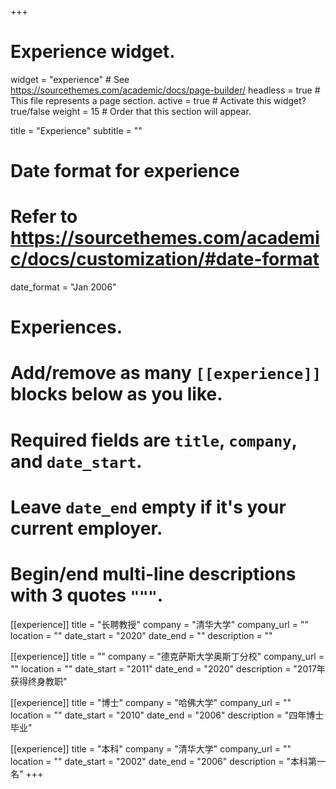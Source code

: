 +++
# Experience widget.
widget = "experience"  # See https://sourcethemes.com/academic/docs/page-builder/
headless = true  # This file represents a page section.
active = true  # Activate this widget? true/false
weight = 15  # Order that this section will appear.

title = "Experience"
subtitle = ""

# Date format for experience
#   Refer to https://sourcethemes.com/academic/docs/customization/#date-format
date_format = "Jan 2006"

# Experiences.
#   Add/remove as many `[[experience]]` blocks below as you like.
#   Required fields are `title`, `company`, and `date_start`.
#   Leave `date_end` empty if it's your current employer.
#   Begin/end multi-line descriptions with 3 quotes `"""`.
[[experience]]
  title = "长聘教授"
  company = "清华大学"
  company_url = ""
  location = ""
  date_start = "2020"
  date_end = ""
  description = ""

[[experience]]
  title = ""
  company = "德克萨斯大学奥斯丁分校"
  company_url = ""
  location = ""
  date_start = "2011"
  date_end = "2020"
  description = "2017年获得终身教职"


[[experience]]
  title = "博士"
  company = "哈佛大学"
  company_url = ""
  location = ""
  date_start = "2010"
  date_end = "2006"
  description = "四年博士毕业"


[[experience]]
  title = "本科"
  company = "清华大学"
  company_url = ""
  location = ""
  date_start = "2002"
  date_end = "2006"
  description = "本科第一名"
+++
